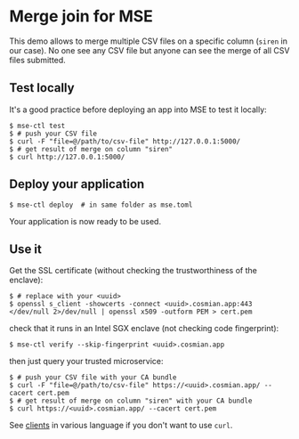 # Merge join for MSE

This demo allows to merge multiple CSV files on a specific column (`siren` in our case).
No one see any CSV file but anyone can see the merge of all CSV files submitted.

## Test locally

It's a good practice before deploying an app into MSE to test it locally:

```console
$ mse-ctl test
$ # push your CSV file
$ curl -F "file=@/path/to/csv-file" http://127.0.0.1:5000/
$ # get result of merge on column "siren"
$ curl http://127.0.0.1:5000/
```

## Deploy your application

```console
$ mse-ctl deploy  # in same folder as mse.toml
```

Your application is now ready to be used.

## Use it

Get the SSL certificate (without checking the trustworthiness of the enclave):

```console
$ # replace with your <uuid>
$ openssl s_client -showcerts -connect <uuid>.cosmian.app:443 </dev/null 2>/dev/null | openssl x509 -outform PEM > cert.pem
```

check that it runs in an Intel SGX enclave (not checking code fingerprint):

```console
$ mse-ctl verify --skip-fingerprint <uuid>.cosmian.app
```

then just query your trusted microservice:

```console
$ # push your CSV file with your CA bundle
$ curl -F "file=@/path/to/csv-file" https://<uuid>.cosmian.app/ --cacert cert.pem
$ # get result of merge on column "siren" with your CA bundle
$ curl https://<uuid>.cosmian.app/ --cacert cert.pem
```

See [clients](client/) in various language if you don't want to use `curl`.
